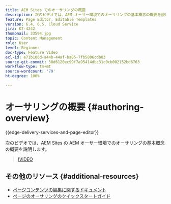 ```yaml
---
title: AEM Sites でのオーサリングの概要
description: 次のビデオでは、AEM オーサー環境でのオーサリングの基本概念の概要を説明します。Sites コンソールを基礎として使用します。
feature: Page Editor, Editable Templates
version: 6.4, 6.5, Cloud Service
jira: KT-4242
thumbnail: 33594.jpg
topic: Content Management
role: User
level: Beginner
doc-type: Feature Video
exl-id: e71b106d-a44b-44af-ba85-7fb5806cdb83
source-git-commit: 30d6120ec99f7a95414dbc31c0cb002152bd6763
workflow-type: tm+mt
source-wordcount: '79'
ht-degree: 100%

---
```


# オーサリングの概要 {#authoring-overview}

{{edge-delivery-services-and-page-editor}}

次のビデオでは、AEM Sites の AEM オーサー環境でのオーサリングの基本概念の概要を説明します。

>[!VIDEO](https://video.tv.adobe.com/v/33594?quality=12&learn=on)

## その他のリソース {#additional-resources}

* [ページコンテンツの編集に関するドキュメント](https://experienceleague.adobe.com/docs/experience-manager-cloud-service/sites/authoring/fundamentals/editing-content.html?lang=ja)
* [ページのオーサリングのクイックスタートガイド](https://experienceleague.adobe.com/docs/experience-manager-cloud-service/sites/authoring/getting-started/quick-start.html?lang=ja)
